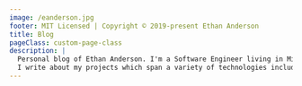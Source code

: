 ```yaml
---
image: /eanderson.jpg
footer: MIT Licensed | Copyright © 2019-present Ethan Anderson
title: Blog
pageClass: custom-page-class
description: |
  Personal blog of Ethan Anderson. I'm a Software Engineer living in Minnesota. 
  I write about my projects which span a variety of technologies including; Java, JavaScript, Spring Boot, JavaFX, AWS, etc.
---
```


<BlogPostList 
  :pages="$site.pages" 
  :page-size="$site.themeConfig.pageSize" 
  :start-page="$site.themeConfig.startPage" 
/>
